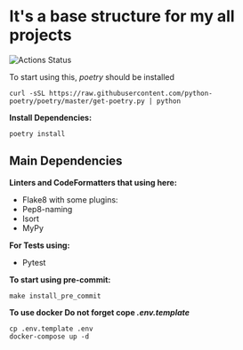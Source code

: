 # It's a base structure for my all projects
![Actions Status](https://github.com/E1-Bart0/base-structure/actions/workflows/tests.yml/badge.svg)

To start using this, _poetry_ should be installed

```
curl -sSL https://raw.githubusercontent.com/python-poetry/poetry/master/get-poetry.py | python
```

**Install Dependencies:**
```
poetry install
```

## Main Dependencies

**Linters and CodeFormatters that using here:**
- Flake8 with some plugins:
- Pep8-naming
- Isort
- MyPy

**For Tests using:**
- Pytest

**To start using pre-commit:**
```
make install_pre_commit
```

**To use docker Do not forget cope _.env.template_**
```
cp .env.template .env
docker-compose up -d
```
